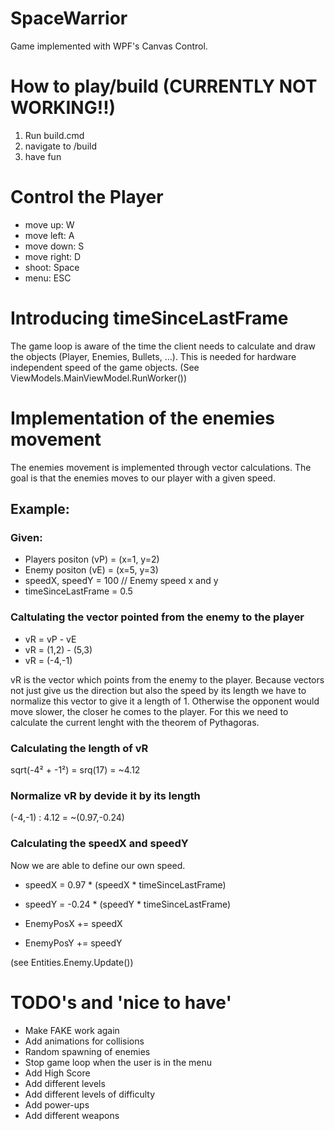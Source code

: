 # SpaceWarrior
Game implemented with WPF's Canvas Control.

# How to play/build (CURRENTLY NOT WORKING!!)
1. Run build.cmd
2. navigate to /build
3. have fun

# Control the Player
* move up:    W
* move left:  A
* move down:  S
* move right: D
* shoot:      Space
* menu:	      ESC

# Introducing timeSinceLastFrame
The game loop is aware of the time the client needs to calculate and draw
the objects (Player, Enemies, Bullets, ...). This is needed for hardware independent
speed of the game objects. (See ViewModels.MainViewModel.RunWorker())

# Implementation of the enemies movement
The enemies movement is implemented through vector calculations.
The goal is that the enemies moves to our player with a given speed.

## Example:

### Given:
* Players positon (vP) = (x=1, y=2)
* Enemy positon (vE)   = (x=5, y=3)
* speedX, speedY       = 100 // Enemy speed x and y
* timeSinceLastFrame   = 0.5

### Caltulating the vector pointed from the enemy to the player
* vR = vP - vE
* vR = (1,2) - (5,3)
* vR = (-4,-1)

vR is the vector which points from the enemy to the player.
Because vectors not just give us the direction but also the speed by its length
we have to normalize this vector to give it a length of 1. Otherwise the opponent would move slower,
the closer he comes to the player. For this we need to calculate the current lenght with the theorem of Pythagoras.

### Calculating the length of vR
sqrt(-4² + -1²) = srq(17) = ~4.12

### Normalize vR by devide it by its length
(-4,-1) : 4.12 = ~(0.97,-0.24)

### Calculating the speedX and speedY
Now we are able to define our own speed.

* speedX = 0.97 * (speedX * timeSinceLastFrame)
* speedY = -0.24 * (speedY * timeSinceLastFrame)

* EnemyPosX += speedX
* EnemyPosY += speedY

(see Entities.Enemy.Update())

# TODO's and 'nice to have'
+ Make FAKE work again
+ Add animations for collisions
+ Random spawning of enemies
+ Stop game loop when the user is in the menu
+ Add High Score
+ Add different levels
+ Add different levels of difficulty
+ Add power-ups
+ Add different weapons
